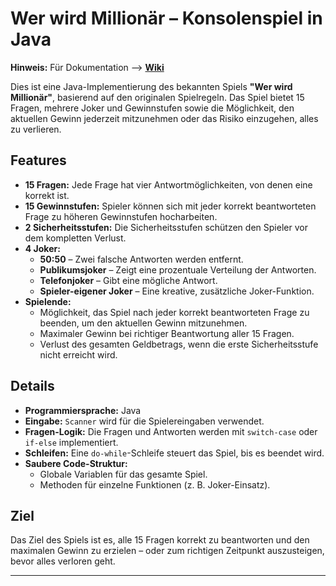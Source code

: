 # Wer wird Millionär – Konsolenspiel in Java

**Hinweis:** Für Dokumentation --> **[Wiki](https://github.com/DEIN-REPO/wiki)**

Dies ist eine Java-Implementierung des bekannten Spiels **"Wer wird Millionär"**, basierend auf den originalen Spielregeln. Das Spiel bietet 15 Fragen, mehrere Joker und Gewinnstufen sowie die Möglichkeit, den aktuellen Gewinn jederzeit mitzunehmen oder das Risiko einzugehen, alles zu verlieren.

## Features

- **15 Fragen:** Jede Frage hat vier Antwortmöglichkeiten, von denen eine korrekt ist.
- **15 Gewinnstufen:** Spieler können sich mit jeder korrekt beantworteten Frage zu höheren Gewinnstufen hocharbeiten.
- **2 Sicherheitsstufen:** Die Sicherheitsstufen schützen den Spieler vor dem kompletten Verlust.
- **4 Joker:**
  - **50:50** – Zwei falsche Antworten werden entfernt.
  - **Publikumsjoker** – Zeigt eine prozentuale Verteilung der Antworten.
  - **Telefonjoker** – Gibt eine mögliche Antwort.
  - **Spieler-eigener Joker** – Eine kreative, zusätzliche Joker-Funktion.
- **Spielende:** 
  - Möglichkeit, das Spiel nach jeder korrekt beantworteten Frage zu beenden, um den aktuellen Gewinn mitzunehmen.
  - Maximaler Gewinn bei richtiger Beantwortung aller 15 Fragen.
  - Verlust des gesamten Geldbetrags, wenn die erste Sicherheitsstufe nicht erreicht wird.

## Details

- **Programmiersprache:** Java
- **Eingabe:** `Scanner` wird für die Spielereingaben verwendet.
- **Fragen-Logik:** Die Fragen und Antworten werden mit `switch-case` oder `if-else` implementiert.
- **Schleifen:** Eine `do-while`-Schleife steuert das Spiel, bis es beendet wird.
- **Saubere Code-Struktur:** 
  - Globale Variablen für das gesamte Spiel.
  - Methoden für einzelne Funktionen (z. B. Joker-Einsatz).

## Ziel

Das Ziel des Spiels ist es, alle 15 Fragen korrekt zu beantworten und den maximalen Gewinn zu erzielen – oder zum richtigen Zeitpunkt auszusteigen, bevor alles verloren geht.

---
